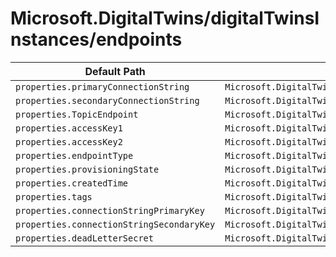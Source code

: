 # Microsoft.DigitalTwins/digitalTwinsInstances/endpoints

| Default Path | Alias |
|---|---|
| `properties.primaryConnectionString` | `Microsoft.DigitalTwins/digitalTwinsInstances/endpoints/primaryConnectionString` |
| `properties.secondaryConnectionString` | `Microsoft.DigitalTwins/digitalTwinsInstances/endpoints/secondaryConnectionString` |
| `properties.TopicEndpoint` | `Microsoft.DigitalTwins/digitalTwinsInstances/endpoints/TopicEndpoint` |
| `properties.accessKey1` | `Microsoft.DigitalTwins/digitalTwinsInstances/endpoints/accessKey1` |
| `properties.accessKey2` | `Microsoft.DigitalTwins/digitalTwinsInstances/endpoints/accessKey2` |
| `properties.endpointType` | `Microsoft.DigitalTwins/digitalTwinsInstances/endpoints/endpointType` |
| `properties.provisioningState` | `Microsoft.DigitalTwins/digitalTwinsInstances/endpoints/provisioningState` |
| `properties.createdTime` | `Microsoft.DigitalTwins/digitalTwinsInstances/endpoints/createdTime` |
| `properties.tags` | `Microsoft.DigitalTwins/digitalTwinsInstances/endpoints/tags` |
| `properties.connectionStringPrimaryKey` | `Microsoft.DigitalTwins/digitalTwinsInstances/endpoints/connectionStringPrimaryKey` |
| `properties.connectionStringSecondaryKey` | `Microsoft.DigitalTwins/digitalTwinsInstances/endpoints/connectionStringSecondaryKey` |
| `properties.deadLetterSecret` | `Microsoft.DigitalTwins/digitalTwinsInstances/endpoints/deadLetterSecret` |

